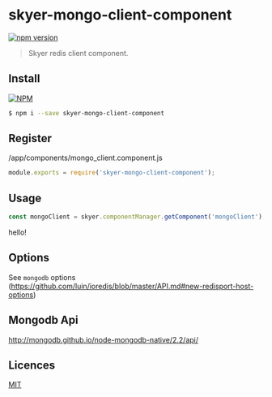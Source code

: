 # skyer-mongo-client-component

[![npm version](https://badge.fury.io/js/skyer-mongo-client-component.svg)](https://badge.fury.io/js/skyer-mongo-client-component)

> Skyer redis client component.

## Install

[![NPM](https://nodei.co/npm/skyer-mongo-client-component.png?downloads=true&downloadRank=true&stars=true)](https://nodei.co/npm/skyer-mongo-client-component/)

```bash
$ npm i --save skyer-mongo-client-component
```

## Register

/app/components/mongo_client.component.js

```js
module.exports = require('skyer-mongo-client-component');
```

## Usage

```js
const mongoClient = skyer.componentManager.getComponent('mongoClient');


```

hello!

## Options

See `mongodb` options (https://github.com/luin/ioredis/blob/master/API.md#new-redisport-host-options)

## Mongodb Api

http://mongodb.github.io/node-mongodb-native/2.2/api/

## Licences

[MIT](LICENSE)